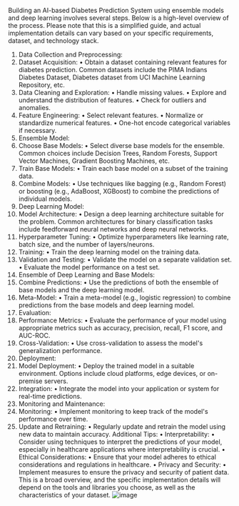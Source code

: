 Building an AI-based Diabetes Prediction System using ensemble models and deep learning involves several steps. Below is a high-level overview of the process. Please note that this is a simplified guide, and actual implementation details can vary based on your specific requirements, dataset, and technology stack.
1. Data Collection and Preprocessing:
1.	Dataset Acquisition:
•	Obtain a dataset containing relevant features for diabetes prediction. Common datasets include the PIMA Indians Diabetes Dataset, Diabetes dataset from UCI Machine Learning Repository, etc.
2.	Data Cleaning and Exploration:
•	Handle missing values.
•	Explore and understand the distribution of features.
•	Check for outliers and anomalies.
3.	Feature Engineering:
•	Select relevant features.
•	Normalize or standardize numerical features.
•	One-hot encode categorical variables if necessary.
2. Ensemble Model:
1.	Choose Base Models:
•	Select diverse base models for the ensemble. Common choices include Decision Trees, Random Forests, Support Vector Machines, Gradient Boosting Machines, etc.
2.	Train Base Models:
•	Train each base model on a subset of the training data.
3.	Combine Models:
•	Use techniques like bagging (e.g., Random Forest) or boosting (e.g., AdaBoost, XGBoost) to combine the predictions of individual models.
3. Deep Learning Model:
1.	Model Architecture:
•	Design a deep learning architecture suitable for the problem. Common architectures for binary classification tasks include feedforward neural networks and deep neural networks.
2.	Hyperparameter Tuning:
•	Optimize hyperparameters like learning rate, batch size, and the number of layers/neurons.
3.	Training:
•	Train the deep learning model on the training data.
4.	Validation and Testing:
•	Validate the model on a separate validation set.
•	Evaluate the model performance on a test set.
4. Ensemble of Deep Learning and Base Models:
1.	Combine Predictions:
•	Use the predictions of both the ensemble of base models and the deep learning model.
2.	Meta-Model:
•	Train a meta-model (e.g., logistic regression) to combine predictions from the base models and deep learning model.
5. Evaluation:
1.	Performance Metrics:
•	Evaluate the performance of your model using appropriate metrics such as accuracy, precision, recall, F1 score, and AUC-ROC.
2.	Cross-Validation:
•	Use cross-validation to assess the model's generalization performance.
6. Deployment:
1.	Model Deployment:
•	Deploy the trained model in a suitable environment. Options include cloud platforms, edge devices, or on-premise servers.
2.	Integration:
•	Integrate the model into your application or system for real-time predictions.
7. Monitoring and Maintenance:
1.	Monitoring:
•	Implement monitoring to keep track of the model's performance over time.
2.	Update and Retraining:
•	Regularly update and retrain the model using new data to maintain accuracy.
Additional Tips:
•	Interpretability:
•	Consider using techniques to interpret the predictions of your model, especially in healthcare applications where interpretability is crucial.
•	Ethical Considerations:
•	Ensure that your model adheres to ethical considerations and regulations in healthcare.
•	Privacy and Security:
•	Implement measures to ensure the privacy and security of patient data.
This is a broad overview, and the specific implementation details will depend on the tools and libraries you choose, as well as the characteristics of your dataset.
![image](https://github.com/Thejasree28/aiproject2/assets/146547364/2a0c1484-4d1f-42e7-a534-239c8bfd6c34)
